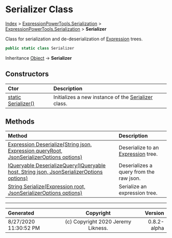 ﻿# Serializer Class

[Index](../index.md) > [ExpressionPowerTools.Serialization](ExpressionPowerTools.Serialization.a.md) > [ExpressionPowerTools.Serialization](ExpressionPowerTools.Serialization.n.md) > **Serializer**

Class for serialization and de-deserialization of [Expression](https://docs.microsoft.com/dotnet/api/system.linq.expressions.expression) trees.

```csharp
public static class Serializer
```

Inheritance [Object](https://docs.microsoft.com/dotnet/api/system.object) → **Serializer**

## Constructors

| Ctor | Description |
| :-- | :-- |
| [static Serializer()](ExpressionPowerTools.Serialization.Serializer.ctor.md#static-serializer) | Initializes a new instance of the [Serializer](ExpressionPowerTools.Serialization.Serializer.cs.md) class. |
## Methods

| Method | Description |
| :-- | :-- |
| [Expression Deserialize(String json, Expression queryRoot, JsonSerializerOptions options)](ExpressionPowerTools.Serialization.Serializer.Deserialize.m.md) | Deserialize to an [Expression](https://docs.microsoft.com/dotnet/api/system.linq.expressions.expression) tree. |
| [IQueryable DeserializeQuery(IQueryable host, String json, JsonSerializerOptions options)](ExpressionPowerTools.Serialization.Serializer.DeserializeQuery.m.md) | Deserializes a query from the raw json. |
| [String Serialize(Expression root, JsonSerializerOptions options)](ExpressionPowerTools.Serialization.Serializer.Serialize.m.md) | Serialize an expression tree. |

---

| Generated | Copyright | Version |
| :-- | :-: | --: |
| 8/27/2020 11:30:52 PM | (c) Copyright 2020 Jeremy Likness. | 0.8.2-alpha |
